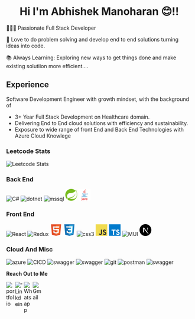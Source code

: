 
<h1 align="center">Hi I'm Abhishek Manoharan 😊!!</h1>

👨🏽‍💻 Passionate Full Stack Developer
  
🚀 Love to do problem solving and develop end to end solutions turning ideas into code.

📚 Always Learning:
Exploring new ways to get things done and make existing solutiion more efficient....

## Experience
Software Development Engineer with growth mindset, with the background of
  - 3+ Year Full Stack Development on Healthcare domain.
  - Delivering End to End cloud solutions with efficiency and sustainability.
  - Exposure to wide range of front End and Back End Technologies with Azure Cloud Knowlege 

### Leetcode Stats
![Leetcode Stats](https://leetcard.jacoblin.cool/AbhishekManoharan?theme=dark&ext=heatmap)
<!---
![Leetcode Stats](https://leetcard.jacoblin.cool/AbhishekManoharan?theme=dark&ext=activity)
![Leetcode Stats](https://leetcard.jacoblin.cool/AbhishekManoharan?theme=dark&ext=contest)
-->

### Back End

<p align="left">
   <img src="https://user-images.githubusercontent.com/25181517/121405384-444d7300-c95d-11eb-959f-913020d3bf90.png" alt="C#" width="32" height="32"/>
   <img src="https://user-images.githubusercontent.com/25181517/121405754-b4f48f80-c95d-11eb-8893-fc325bde617f.png" alt="dotnet" width="32" height="32"/>
  <img src="https://github.com/marwin1991/profile-technology-icons/assets/19180175/3b371807-db7c-45b4-8720-c0cfc901680a" alt="mssql" width="32" height="32"/>
  <img src="https://github.com/devicons/devicon/blob/master/icons/spring/spring-original.svg" alt="spring" width="32" height="32"/>
  <img src="https://github.com/devicons/devicon/blob/master/icons/java/java-original-wordmark.svg" alt="spring" width="32" height="32"/>
 
</p>

### Front End

<p align="left">
   <img src="https://user-images.githubusercontent.com/25181517/183897015-94a058a6-b86e-4e42-a37f-bf92061753e5.png" alt="React" width="32" height="32"/>
   <img src="https://user-images.githubusercontent.com/25181517/187896150-cc1dcb12-d490-445c-8e4d-1275cd2388d6.png" alt="Redux" width="32" height="32"/>
  <img src="https://raw.githubusercontent.com/devicons/devicon/master/icons/html5/html5-original.svg" alt="html5" width="32" height="32"/>
  <img src="https://raw.githubusercontent.com/devicons/devicon/master/icons/css3/css3-original.svg" alt="css3" width="32" height="32"/>
  <img src="https://user-images.githubusercontent.com/25181517/183890595-779a7e64-3f43-4634-bad2-eceef4e80268.png"  alt="css3" width="32" height="32" />
  <img src="https://raw.githubusercontent.com/devicons/devicon/master/icons/javascript/javascript-original.svg" alt="javascript" width="32" height="32"/>
  <img src="https://raw.githubusercontent.com/devicons/devicon/master/icons/typescript/typescript-original.svg" alt="typescript" width="32" height="32"/>
  <img src="https://user-images.githubusercontent.com/25181517/189716630-fe6c084c-6c66-43af-aa49-64c8aea4a5c2.png" alt="MUI" width="32" height="32"/>
  <img src="https://raw.githubusercontent.com/devicons/devicon/master/icons/nextjs/nextjs-original.svg" alt="nextjs" width="32" height="32"/>

</p>

### Cloud And Misc

<p align="left">
   <img src="https://user-images.githubusercontent.com/25181517/183911544-95ad6ba7-09bf-4040-ac44-0adafedb9616.png" alt="azure" width="32" height="32"/>
  <img src="https://user-images.githubusercontent.com/25181517/183868728-b2e11072-00a5-47e2-8a4e-4ebbb2b8c554.png" alt="CICD" width="32" height="32"/>   
  <img src="https://user-images.githubusercontent.com/25181517/117207330-263ba280-adf4-11eb-9b97-0ac5b40bc3be.png" alt="swagger" width="32" height="32"/>
  <img src="https://user-images.githubusercontent.com/25181517/182534006-037f08b5-8e7b-4e5f-96b6-5d2a5558fa85.png" alt="swagger" width="32" height="32"/>
  
  <img src="https://user-images.githubusercontent.com/25181517/192108372-f71d70ac-7ae6-4c0d-8395-51d8870c2ef0.png" alt="git" width="32" height="32"/>
  <img src="https://user-images.githubusercontent.com/25181517/192109061-e138ca71-337c-4019-8d42-4792fdaa7128.png" alt="postman" width="32" height="32"/> 
  <img src="https://user-images.githubusercontent.com/25181517/186711335-a3729606-5a78-4496-9a36-06efcc74f800.png" alt="swagger" width="32" height="32"/>


</p>


**Reach Out to Me**

<a href="https://abhishekmano.github.io" target="_blank">
  <img align="left" alt="portfolio" width="24px" src="https://cdn.jsdelivr.net/npm/simple-icons@v3/icons/github.svg" />
</a>
<a href="https://linkedin.com/in/abhishek-mano">
  <img align="left" alt="'Linkdein" width="24px" src="https://cdn.jsdelivr.net/npm/simple-icons@v3/icons/linkedin.svg" />
</a>

<a href="https://wa.me/+8891410500">
  <img align="left" alt="Whatsapp" width="24px" src="https://cdn.jsdelivr.net/npm/simple-icons@v3/icons/whatsapp.svg" />
</a>

<a href="mailto:abhishekmanoharan1999@gmail.com">
  <img align="left" alt="Gmail" width="24px" src="https://cdn.jsdelivr.net/npm/simple-icons@v3/icons/gmail.svg" />
</a>
